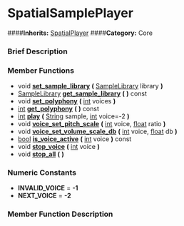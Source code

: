 #  SpatialSamplePlayer  
####**Inherits:** [SpatialPlayer](class_spatialplayer)
####**Category:** Core

###  Brief Description  


###  Member Functions 
  * void  **[set&#95;sample&#95;library](#set_sample_library)**  **(** [SampleLibrary](class_samplelibrary) library  **)**
  * [SampleLibrary](class_samplelibrary)  **[get&#95;sample&#95;library](#get_sample_library)**  **(** **)** const
  * void  **[set&#95;polyphony](#set_polyphony)**  **(** [int](class_int) voices  **)**
  * [int](class_int)  **[get&#95;polyphony](#get_polyphony)**  **(** **)** const
  * [int](class_int)  **[play](#play)**  **(** [String](class_string) sample, [int](class_int) voice=-2  **)**
  * void  **[voice&#95;set&#95;pitch&#95;scale](#voice_set_pitch_scale)**  **(** [int](class_int) voice, [float](class_float) ratio  **)**
  * void  **[voice&#95;set&#95;volume&#95;scale&#95;db](#voice_set_volume_scale_db)**  **(** [int](class_int) voice, [float](class_float) db  **)**
  * [bool](class_bool)  **[is&#95;voice&#95;active](#is_voice_active)**  **(** [int](class_int) voice  **)** const
  * void  **[stop&#95;voice](#stop_voice)**  **(** [int](class_int) voice  **)**
  * void  **[stop&#95;all](#stop_all)**  **(** **)**

###  Numeric Constants  
  * **INVALID_VOICE** = **-1**
  * **NEXT_VOICE** = **-2**

###  Member Function Description  
